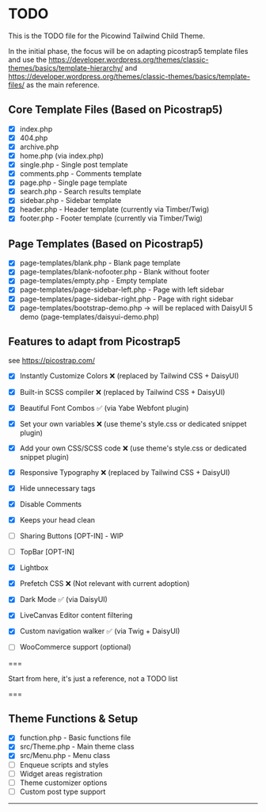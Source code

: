 # TODO

This is the TODO file for the Picowind Tailwind Child Theme.

In the initial phase, the focus will be on adapting picostrap5 template files and use the https://developer.wordpress.org/themes/classic-themes/basics/template-hierarchy/ and https://developer.wordpress.org/themes/classic-themes/basics/template-files/ as the main reference.

## Core Template Files (Based on Picostrap5)

- [x] index.php
- [x] 404.php
- [x] archive.php
- [x] home.php (via index.php)
- [x] single.php - Single post template
- [x] comments.php - Comments template
- [x] page.php - Single page template
- [x] search.php - Search results template
- [x] sidebar.php - Sidebar template
- [x] header.php - Header template (currently via Timber/Twig)
- [x] footer.php - Footer template (currently via Timber/Twig)

## Page Templates (Based on Picostrap5)

- [x] page-templates/blank.php - Blank page template
- [x] page-templates/blank-nofooter.php - Blank without footer
- [x] page-templates/empty.php - Empty template
- [x] page-templates/page-sidebar-left.php - Page with left sidebar
- [x] page-templates/page-sidebar-right.php - Page with right sidebar
- [x] page-templates/bootstrap-demo.php -> will be replaced with DaisyUI 5 demo (page-templates/daisyui-demo.php)

## Features to adapt from Picostrap5

see https://picostrap.com/

- [x] Instantly Customize Colors ❌ (replaced by Tailwind CSS + DaisyUI)
- [x] Built-in SCSS compiler ❌ (replaced by Tailwind CSS + DaisyUI)
- [x] Beautiful Font Combos ✅ (via Yabe Webfont plugin)
- [x] Set your own variables ❌ (use theme's style.css or dedicated snippet plugin)
- [x] Add your own CSS/SCSS code ❌ (use theme's style.css or dedicated snippet plugin)
- [x] Responsive Typography ❌ (replaced by Tailwind CSS + DaisyUI)
- [x] Hide unnecessary tags
- [x] Disable Comments
- [x] Keeps your head clean
- [ ] Sharing Buttons [OPT-IN] - WIP
- [ ] TopBar [OPT-IN]
- [x] Lightbox
- [x] Prefetch CSS ❌ (Not relevant with current adoption)
- [x] Dark Mode ✅ (via DaisyUI)
- [x] LiveCanvas Editor content filtering 


- [x] Custom navigation walker ✅ (via Twig + DaisyUI)
- [ ] WooCommerce support (optional)

===

Start from here, it's just a reference, not a TODO list

===


## Theme Functions & Setup

- [x] function.php - Basic functions file
- [x] src/Theme.php - Main theme class
- [x] src/Menu.php - Menu class
- [ ] Enqueue scripts and styles
- [ ] Widget areas registration
- [ ] Theme customizer options
- [ ] Custom post type support

---
